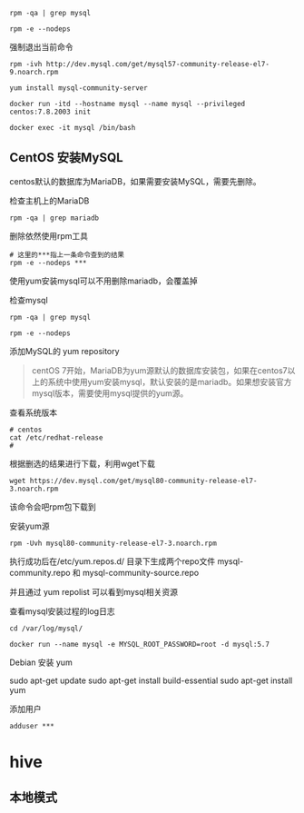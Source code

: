 

```SHELL
rpm -qa | grep mysql
```



```shell
rpm -e --nodeps
```



强制退出当前命令



```SHELL
rpm -ivh http://dev.mysql.com/get/mysql57-community-release-el7-9.noarch.rpm

yum install mysql-community-server

```



```shell
docker run -itd --hostname mysql --name mysql --privileged centos:7.8.2003 init
```

```shell
docker exec -it mysql /bin/bash
```



## CentOS 安装MySQL

centos默认的数据库为MariaDB，如果需要安装MySQL，需要先删除。

检查主机上的MariaDB

```shell
rpm -qa | grep mariadb
```

删除依然使用rpm工具

```shell
# 这里的***指上一条命令查到的结果
rpm -e --nodeps ***
```

使用yum安装mysql可以不用删除mariadb，会覆盖掉



检查mysql

```shell
rpm -qa | grep mysql

rpm -e --nodeps 
```



添加MySQL的 yum repository

> centOS 7开始，MariaDB为yum源默认的数据库安装包，如果在centos7以上的系统中使用yum安装mysql，默认安装的是mariadb。如果想安装官方mysql版本，需要使用mysql提供的yum源。



查看系统版本

```shell
# centos
cat /etc/redhat-release 
# 
```

根据删选的结果进行下载，利用wget下载

```shell
wget https://dev.mysql.com/get/mysql80-community-release-el7-3.noarch.rpm
```

该命令会吧rpm包下载到

安装yum源

```shell
rpm -Uvh mysql80-community-release-el7-3.noarch.rpm
```

执行成功后在/etc/yum.repos.d/ 目录下生成两个repo文件 mysql-community.repo 和 mysql-community-source.repo

并且通过 yum repolist 可以看到mysql相关资源





查看mysql安装过程的log日志

```shell
cd /var/log/mysql/

```



```shell
docker run --name mysql -e MYSQL_ROOT_PASSWORD=root -d mysql:5.7
```





Debian 安装 yum

sudo apt-get update
sudo apt-get install build-essential
sudo apt-get install yum



添加用户

```
adduser ***
```



# hive

## 本地模式



































